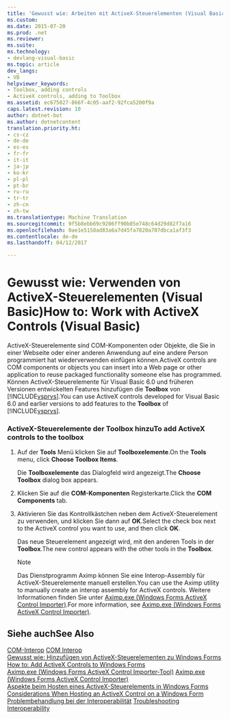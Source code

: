 ```yaml
---
title: 'Gewusst wie: Arbeiten mit ActiveX-Steuerelementen (Visual Basic) | Microsoft-Dokumentation'
ms.custom: 
ms.date: 2015-07-20
ms.prod: .net
ms.reviewer: 
ms.suite: 
ms.technology:
- devlang-visual-basic
ms.topic: article
dev_langs:
- VB
helpviewer_keywords:
- Toolbox, adding controls
- ActiveX controls, adding to Toolbox
ms.assetid: ec675027-866f-4c05-aaf2-92fca5200f9a
caps.latest.revision: 10
author: dotnet-bot
ms.author: dotnetcontent
translation.priority.ht:
- cs-cz
- de-de
- es-es
- fr-fr
- it-it
- ja-jp
- ko-kr
- pl-pl
- pt-br
- ru-ru
- tr-tr
- zh-cn
- zh-tw
ms.translationtype: Machine Translation
ms.sourcegitcommit: 9f5b8ebb69c9206ff90b05e748c64d29d82f7a16
ms.openlocfilehash: 0ae1e5158ad83a6a7d45fa7820a707dbca1af3f3
ms.contentlocale: de-de
ms.lasthandoff: 04/12/2017

---
```

# <a name="how-to-work-with-activex-controls-visual-basic"></a><span data-ttu-id="6ebc6-102">Gewusst wie: Verwenden von ActiveX-Steuerelementen (Visual Basic)</span><span class="sxs-lookup"><span data-stu-id="6ebc6-102">How to: Work with ActiveX Controls (Visual Basic)</span></span>
<span data-ttu-id="6ebc6-103">ActiveX-Steuerelemente sind COM-Komponenten oder Objekte, die Sie in einer Webseite oder einer anderen Anwendung auf eine andere Person programmiert hat wiederverwenden einfügen können.</span><span class="sxs-lookup"><span data-stu-id="6ebc6-103">ActiveX controls are COM components or objects you can insert into a Web page or other application to reuse packaged functionality someone else has programmed.</span></span> <span data-ttu-id="6ebc6-104">Können ActiveX-Steuerelemente für Visual Basic 6.0 und früheren Versionen entwickelten Features hinzufügen die **Toolbox** von [!INCLUDE[vsprvs](../../../csharp/includes/vsprvs_md.md)].</span><span class="sxs-lookup"><span data-stu-id="6ebc6-104">You can use ActiveX controls developed for Visual Basic 6.0 and earlier versions to add features to the **Toolbox** of [!INCLUDE[vsprvs](../../../csharp/includes/vsprvs_md.md)].</span></span>  
  
### <a name="to-add-activex-controls-to-the-toolbox"></a><span data-ttu-id="6ebc6-105">ActiveX-Steuerelemente der Toolbox hinzu</span><span class="sxs-lookup"><span data-stu-id="6ebc6-105">To add ActiveX controls to the toolbox</span></span>  
  
1.  <span data-ttu-id="6ebc6-106">Auf der **Tools** Menü klicken Sie auf **Toolboxelemente**.</span><span class="sxs-lookup"><span data-stu-id="6ebc6-106">On the **Tools** menu, click **Choose Toolbox Items**.</span></span>  
  
     <span data-ttu-id="6ebc6-107">Die **Toolboxelemente** das Dialogfeld wird angezeigt.</span><span class="sxs-lookup"><span data-stu-id="6ebc6-107">The **Choose Toolbox** dialog box appears.</span></span>  
  
2.  <span data-ttu-id="6ebc6-108">Klicken Sie auf die **COM-Komponenten** Registerkarte.</span><span class="sxs-lookup"><span data-stu-id="6ebc6-108">Click the **COM Components** tab.</span></span>  
  
3.  <span data-ttu-id="6ebc6-109">Aktivieren Sie das Kontrollkästchen neben dem ActiveX-Steuerelement zu verwenden, und klicken Sie dann auf **OK**.</span><span class="sxs-lookup"><span data-stu-id="6ebc6-109">Select the check box next to the ActiveX control you want to use, and then click **OK**.</span></span>  
  
     <span data-ttu-id="6ebc6-110">Das neue Steuerelement angezeigt wird, mit den anderen Tools in der **Toolbox**.</span><span class="sxs-lookup"><span data-stu-id="6ebc6-110">The new control appears with the other tools in the **Toolbox**.</span></span>  
  
    > [!NOTE]
    >  <span data-ttu-id="6ebc6-111">Das Dienstprogramm Aximp können Sie eine Interop-Assembly für ActiveX-Steuerelemente manuell erstellen.</span><span class="sxs-lookup"><span data-stu-id="6ebc6-111">You can use the Aximp utility to manually create an interop assembly for ActiveX controls.</span></span> <span data-ttu-id="6ebc6-112">Weitere Informationen finden Sie unter [Aximp.exe (Windows Forms ActiveX Control Importer)](http://msdn.microsoft.com/library/482c0d83-7144-4497-b626-87d2351b78d0).</span><span class="sxs-lookup"><span data-stu-id="6ebc6-112">For more information, see [Aximp.exe (Windows Forms ActiveX Control Importer)](http://msdn.microsoft.com/library/482c0d83-7144-4497-b626-87d2351b78d0).</span></span>  
  
## <a name="see-also"></a><span data-ttu-id="6ebc6-113">Siehe auch</span><span class="sxs-lookup"><span data-stu-id="6ebc6-113">See Also</span></span>  
 <span data-ttu-id="6ebc6-114">[COM-Interop](../../../visual-basic/programming-guide/com-interop/index.md) </span><span class="sxs-lookup"><span data-stu-id="6ebc6-114">[COM Interop](../../../visual-basic/programming-guide/com-interop/index.md) </span></span>  
<span data-ttu-id="6ebc6-115"> [Gewusst wie: Hinzufügen von ActiveX-Steuerelementen zu Windows Forms](http://msdn.microsoft.com/library/54a61e5b-555e-4887-b41e-6244fed271eb) </span><span class="sxs-lookup"><span data-stu-id="6ebc6-115"> [How to: Add ActiveX Controls to Windows Forms](http://msdn.microsoft.com/library/54a61e5b-555e-4887-b41e-6244fed271eb) </span></span>  
<span data-ttu-id="6ebc6-116"> [Aximp.exe (Windows Forms ActiveX Control Importer-Tool)](http://msdn.microsoft.com/library/482c0d83-7144-4497-b626-87d2351b78d0) </span><span class="sxs-lookup"><span data-stu-id="6ebc6-116"> [Aximp.exe (Windows Forms ActiveX Control Importer)](http://msdn.microsoft.com/library/482c0d83-7144-4497-b626-87d2351b78d0) </span></span>  
<span data-ttu-id="6ebc6-117"> [Aspekte beim Hosten eines ActiveX-Steuerelements in Windows Forms](http://msdn.microsoft.com/library/2509302d-a74e-484f-9890-2acdbfa67a68) </span><span class="sxs-lookup"><span data-stu-id="6ebc6-117"> [Considerations When Hosting an ActiveX Control on a Windows Form](http://msdn.microsoft.com/library/2509302d-a74e-484f-9890-2acdbfa67a68) </span></span>  
<span data-ttu-id="6ebc6-118"> [Problembehandlung bei der Interoperabilität](../../../visual-basic/programming-guide/com-interop/troubleshooting-interoperability.md)</span><span class="sxs-lookup"><span data-stu-id="6ebc6-118"> [Troubleshooting Interoperability](../../../visual-basic/programming-guide/com-interop/troubleshooting-interoperability.md)</span></span>
